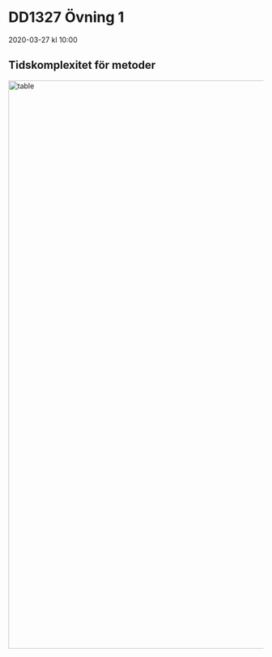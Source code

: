 # DD1327 Övning 1 
2020-03-27 kl 10:00

## Tidskomplexitet för metoder 
<img width="1122" alt="table" src="https://gits-15.sys.kth.se/storage/user/8031/files/910dee00-6954-11ea-8bac-24c89c354369">



